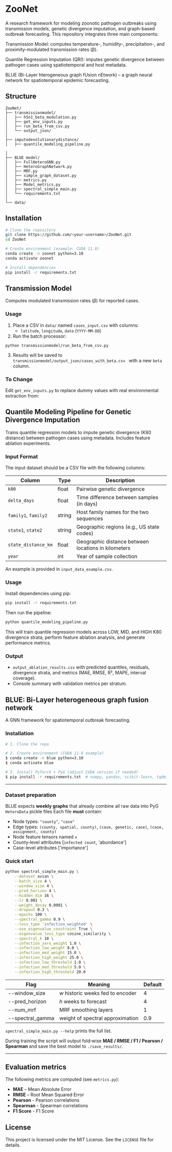 # ZooNet
A research framework for modeling zoonotic pathogen outbreaks using transmission models, genetic divergence imputation, and graph-based outbreak forecasting.
This repository integrates three main components:

Transmission Model: computes temperature-, humidity-, precipitation-, and proximity-modulated transmission rates (β).

Quantile Regression Imputation (QRI): imputes genetic divergence between pathogen cases using spatiotemporal and host metadata.

BLUE (Bi-Layer hterogeneous graph fUsion nEtwork) – a graph neural network for spatiotemporal epidemic forecasting.

## Structure
```
ZooNet/
├── transmissionmodel/              
│   ├── h5n1_beta_modulation.py    
│   ├── get_env_inputs.py           
│   ├── run_beta_from_csv.py        
│   └── output_json/                
│
├── imputedevolutionarydistance/              
│   ├── quantile_modeling_pipeline.py     

│
├── BLUE model/                     
│   ├── FullHeteroGNN.py
│   ├── HeteroGraphNetwork.py
│   ├── MRF.py
│   ├── simple_graph_dataset.py
│   ├── metrics.py
│   ├── Model_metrics.py
│   ├── spectral_simple_main.py
│   └── requirements.txt
│
└── data/                           
```

## Installation
```bash
# Clone the repository
git clone https://github.com/<your-username>/ZooNet.git
cd ZooNet

# Create environment (example: CUDA 11.8)
conda create -n zoonet python=3.10
conda activate zoonet

# Install dependencies
pip install -r requirements.txt
```





## Transmission Model 
Computes modulated transmission rates (β) for reported cases.

### Usage

1. Place a CSV in `data/` named `cases_input.csv` with columns:
   - `latitude`, `longitude`, `date` (`YYYY-MM-DD`)
2. Run the batch processor:
```
python transmissionmodel/run_beta_from_csv.py
```
3. Results will be saved to `transmissionmodel/output_json/cases_with_beta.csv
` with a new `beta` column.

### To Change
Edit `get_env_inputs.py` to replace dummy values with real environmental extraction from:



## Quantile Modeling Pipeline for Genetic Divergence Imputation

Trains quantile regression models to impute genetic divergence (K80 distance) between pathogen cases using metadata. Includes feature ablation experiments.

### Input Format

The input dataset should be a CSV file with the following columns:

| Column              | Type    | Description                                             |
|---------------------|---------|---------------------------------------------------------|
| `k80`               | float   | Pairwise genetic divergence                             |
| `delta_days`        | float   | Time difference between samples (in days)               |
| `family1`, `family2`| string  | Host family names for the two sequences                 |
| `state1`, `state2`  | string  | Geographic regions (e.g., US state codes)               |
| `state_distance_km` | float   | Geographic distance between locations in kilometers     |
| `year`              | int     | Year of sample collection                               |

An example is provided in `input_data_example.csv`.

### Usage

Install dependencies using pip:

```bash
pip install -r requirements.txt
```

Then run the pipeline:

```bash
python quantile_modeling_pipeline.py
```

This will train quantile regression models across LOW, MID, and HIGH K80 divergence strata, perform feature ablation analysis, and generate performance metrics.

### Output
- `output_ablation_results.csv` with predicted quantiles, residuals, divergence strata, and metrics (MAE, RMSE, R², MAPE, interval coverage).
- Console summary with validation metrics per stratum.


## BLUE: Bi-Layer heterogeneous graph fusion network
A GNN framework for spatiotemporal outbreak forecasting.

### Installation

```bash
# 1. Clone the repo

# 2. Create environment (CUDA 11.8 example)
$ conda create -n blue python=3.10
$ conda activate blue

# 3. Install PyTorch + PyG (adjust CUDA version if needed)
$ pip install -r requirements.txt  # numpy, pandas, scikit‑learn, tqdm, tensorboard, pytorch, torch_geometric, scatter, etc.
```

---

### Dataset preparation

BLUE expects **weekly graphs** that already combine all raw data into PyG `HeteroData` pickle files
Each file **must** contain:

* Node types: `"county"`, `"case"`
* Edge types: `(county, spatial, county)`, `(case, genetic, case)`, `(case, assignment, county)`
* Node feature tensors named `x`
* County‑level attributes [`infected count`, 'abundance']
* Case-level attributes ['importance']

### Quick start

```bash
python spectral_simple_main.py \
    --dataset avian \
    --batch_size 4 \
    --window_size 4 \
    --pred_horizon 4 \
    --hidden_dim 16 \
    --lr 0.001 \
    --weight_decay 0.0001 \
    --dropout 0.3 \
    --epochs 100 \
    --spectral_gamma 0.9 \
    --loss_type 'infection_weighted' \
    --use_eigenvalue_constraint True \
    --eigenvalue_loss_type cosine_similarity \
    --spectral_k 10 \
    --infection_zero_weight 1.0 \
    --infection_low_weight 8.0 \
    --infection_med_weight 15.0 \
    --infection_high_weight 25.0 \
    --infection_low_threshold 1.0 \
    --infection_med_threshold 5.0 \
    --infection_high_threshold 20.0
```

| Flag             | Meaning                           | Default |
| ---------------- | --------------------------------- | ------- |
| --window_size    | $w$ historic weeks fed to encoder | 4       |
| --pred_horizon   | $h$ weeks to forecast             | 4       |
| --num_mrf        | MRF smoothing layers              | 1       |
| --spectral_gamma | weight of spectral approximation  | 0.9     |

`spectral_simple_main.py --help` prints the full list.

During training the script will output fold‑wise **MAE / RMSE / F1 / Pearson / Spearman** and save the best model to `./save_results/`.

---

## Evaluation metrics

The following metrics are computed (see `metrics.py`):

* **MAE** – Mean Absolute Error
* **RMSE** – Root Mean Squared Error
* **Pearson** - Pearson correlations
* **Spearman** - Spearman correlations
* **F1 Score** - F1 Score


## License

This project is licensed under the MIT License. See the `LICENSE` file for details.
